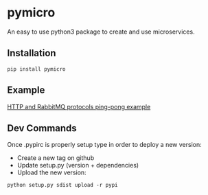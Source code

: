 # pymicro
An easy to use python3 package to create and use microservices.

## Installation

```
pip install pymicro
```

## Example

[HTTP and RabbitMQ protocols ping-pong example](examples)

## Dev Commands
Once .pypirc is properly setup type in order to deploy a new version:

- Create a new tag on github
- Update setup.py (version + dependencies)
- Upload the new version:
```
python setup.py sdist upload -r pypi
```
